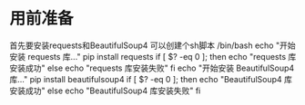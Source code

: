 # 用前准备
首先要安装requests和BeautifulSoup4
可以创建个sh脚本
/bin/bash
echo "开始安装 requests 库..."
pip install requests
if [ $? -eq 0 ]; then
    echo "requests 库安装成功"
else
    echo "requests 库安装失败"
fi
echo "开始安装 BeautifulSoup4 库..."
pip install beautifulsoup4
if [ $? -eq 0 ]; then
    echo "BeautifulSoup4 库安装成功"
else
    echo "BeautifulSoup4 库安装失败"
fi

